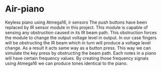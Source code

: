 # Air-piano
Keyless piano using Atmega16, ir sensors
The push buttons have been replaced by IR sensor module in this project. This module is capable of sensing any obstruction caused in its IR beam path. This obstruction forces the module to change the output voltage level in output. In our case fingers will be obstructing the IR beam which in turn will produce a voltage level change. As a result it acts same way as a button press. This way we can simulate the key press by obstructing the beam path. 
Each notes in a piano will have certain frequency values. By creating those frequency signals using Atmega16 we can produce tones identical to the piano. 
